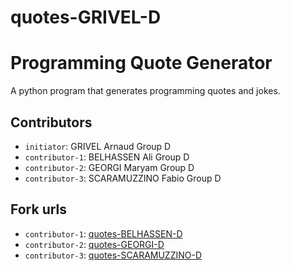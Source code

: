 # quotes-GRIVEL-D
# Programming Quote Generator

A python program that generates programming quotes and jokes.

## Contributors
- `initiator`: GRIVEL Arnaud Group D
- `contributor-1`: BELHASSEN Ali Group D
- `contributor-2`: GEORGI Maryam Group D
- `contributor-3`: SCARAMUZZINO Fabio Group D

## Fork urls
- `contributor-1`: [quotes-BELHASSEN-D](https://github.com/Moieuh/quotes-BELHASSEN-D)
- `contributor-2`: [quotes-GEORGI-D](https://github.com/MaryamGeorgi/quotes-GEORGI-D.git)
- `contributor-3`: [quotes-SCARAMUZZINO-D](url-3)
